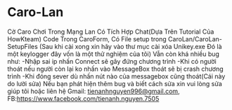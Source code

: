 ﻿# Caro-Lan
Cờ Caro Chơi Trong Mạng Lan Có Tích Hợp Chat(Dựa Trên Tutorial Của HowKteam)
Code Trong CaroForm, Có File setup trong CaroLan/CaroLan-SetupFiles (Sau khi cài xong xin hãy vào thư mục cài xóa Unikey.exe Đó là một keylogger đây vốn là một thử nghiệm của tôi)
Vẫn còn khá nhiều bug như:
-Nhập sai ip nhấn Connect sẽ gây đứng chương trình
-Khi có người thoát nếu người còn lại ko nhấn vào MessageBox thoát sẽ bị crash chương trình
-Khi đóng sever dù nhấn nút nào của messagebox cũng thoát(Cái này do lười sửa)
Nếu bạn phát hiện thêm bug và biết cách sửa xin vui lòng sửa giúp tôi hoặc liên hệ Gmail: tienanhnguyen996@gmail.com, FB:https://www.facebook.com/tienanh.nguyen.7505
